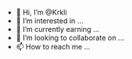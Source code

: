 - 👋 Hi, I’m @Krkli
- 👀 I’m interested in ...
- 🌱 I’m currently earning ...
- 💞️ I’m looking to collaborate on ...
- 📫 How to reach me ...

<!---
Krkli/Krkli is a ✨ special ✨ repository because its `README.md` (this file) appears on your GitHub profile.
You can click the Preview link to take a look at your changes.
--->
